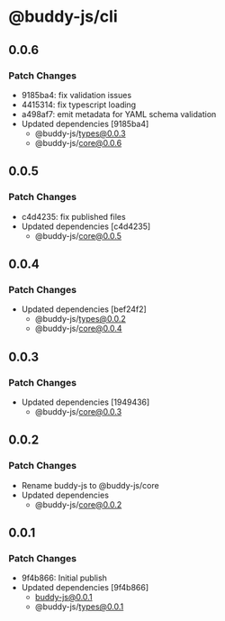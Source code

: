 # @buddy-js/cli

## 0.0.6

### Patch Changes

-   9185ba4: fix validation issues
-   4415314: fix typescript loading
-   a498af7: emit metadata for YAML schema validation
-   Updated dependencies [9185ba4]
    -   @buddy-js/types@0.0.3
    -   @buddy-js/core@0.0.6

## 0.0.5

### Patch Changes

-   c4d4235: fix published files
-   Updated dependencies [c4d4235]
    -   @buddy-js/core@0.0.5

## 0.0.4

### Patch Changes

-   Updated dependencies [bef24f2]
    -   @buddy-js/types@0.0.2
    -   @buddy-js/core@0.0.4

## 0.0.3

### Patch Changes

-   Updated dependencies [1949436]
    -   @buddy-js/core@0.0.3

## 0.0.2

### Patch Changes

-   Rename buddy-js to @buddy-js/core
-   Updated dependencies
    -   @buddy-js/core@0.0.2

## 0.0.1

### Patch Changes

-   9f4b866: Initial publish
-   Updated dependencies [9f4b866]
    -   buddy-js@0.0.1
    -   @buddy-js/types@0.0.1
